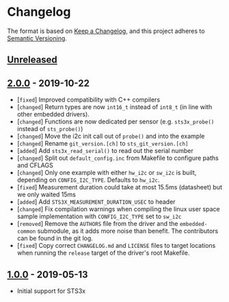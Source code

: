# Changelog

The format is based on [Keep a Changelog](https://keepachangelog.com/en/1.0.0/),
and this project adheres to [Semantic Versioning](https://semver.org/spec/v2.0.0.html).

## [Unreleased]

## [2.0.0] - 2019-10-22

 * [`fixed`]   Improved compatibility with C++ compilers
 * [`changed`] Return types are now `int16_t` instead of `int8_t` (in line with
               other embedded drivers).
 * [`changed`] Functions are now dedicated per sensor (e.g. `sts3x_probe()`
               instead of `sts_probe()`)
 * [`changed`] Move the i2c init call out of `probe()` and into the example
 * [`changed`] Rename `git_version.[ch]` to `sts_git_version.[ch]`
 * [`added`]   Add `sts3x_read_serial()` to read out the serial number
 * [`changed`] Split out `default_config.inc` from Makefile to configure paths
               and CFLAGS
 * [`changed`] Only one example with either `hw_i2c` or `sw_i2c` is built,
               depending on `CONFIG_I2C_TYPE`. Defaults to `hw_i2c`.
 * [`fixed`]   Measurement duration could take at most 15.5ms (datasheet) but we
               only waited 15ms
 * [`added`]   Add `STS3X_MEASUREMENT_DURATION_USEC` to header
 * [`changed`] Fix compilation warnings when compiling the linux user space
               sample implementation with `CONFIG_I2C_TYPE` set to `sw_i2c`
 * [`removed`] Remove the `AUTHORS` file from the driver and the
               `embedded-common` submodule, as it adds more noise than benefit.
               The contributors can be found in the git log.
 * [`fixed`]   Copy correct `CHANGELOG.md` and `LICENSE` files to target
               locations when running the `release` target of the driver's root
               Makefile.

## [1.0.0] - 2019-05-13

 * Initial support for STS3x

[Unreleased]: https://github.com/Sensirion/embedded-sts/compare/2.0.0...master
[2.0.0]: https://github.com/Sensirion/embedded-sts/compare/1.0.0...2.0.0
[1.0.0]: https://github.com/Sensirion/embedded-sts/releases/tag/1.0.0
